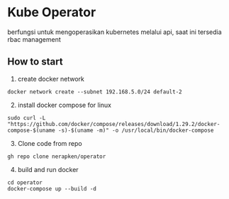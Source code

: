 # Kube Operator
   berfungsi untuk mengoperasikan kubernetes melalui api, saat ini tersedia rbac management

## How to start
1. create docker network
```
docker network create --subnet 192.168.5.0/24 default-2
```
2. install docker compose for linux
```
sudo curl -L "https://github.com/docker/compose/releases/download/1.29.2/docker-compose-$(uname -s)-$(uname -m)" -o /usr/local/bin/docker-compose
```
3. Clone code from repo 
```
gh repo clone nerapken/operator
```

4. build and run docker
```
cd operator
docker-compose up --build -d
```

